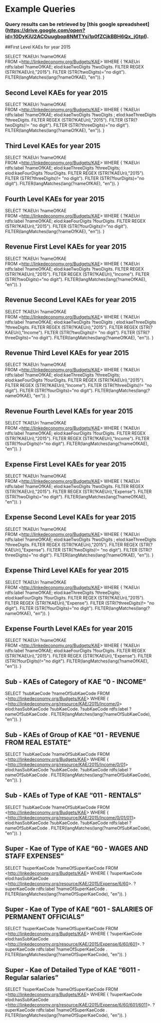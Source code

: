 # Example Queries

### Query results can be retrieved by [this google spreadsheet] (https://drive.google.com/open?id=10DyKiU2ACOuugbop8NMTYsi1p0fZCjkBBH6Qx_jGtpI).

##First Level KAEs for year 2015

SELECT ?KAEUri ?nameOfKAE  
FROM <<http://linkedeconomy.org/Budgets/KAE>>
WHERE {
?KAEUri rdfs:label ?nameOfKAE;
elod:kaeTwoDigits ?twoDigits.
FILTER REGEX (STR(?KAEUri),"2015").
FILTER (STR(?twoDigits)="no digit").
FILTER(langMatches(lang(?nameOfKAE), "en")).
}

## Second Level KAEs for year 2015

SELECT ?KAEUri ?nameOfKAE  
FROM <<http://linkedeconomy.org/Budgets/KAE>>
WHERE {
?KAEUri rdfs:label ?nameOfKAE;
 elod:kaeTwoDigits ?twoDigits ;
elod:kaeThreeDigits ?threeDigits.
FILTER REGEX (STR(?KAEUri),"2015").
FILTER (STR(?twoDigits)!= "no digit").
FILTER (STR(?threeDigits)="no digit").
FILTER(langMatches(lang(?nameOfKAE), "en")).
}

## Third Level KAEs for year 2015

SELECT ?KAEUri ?nameOfKAE  
FROM <<http://linkedeconomy.org/Budgets/KAE>>
WHERE {
?KAEUri rdfs:label ?nameOfKAE;
elod:kaeThreeDigits ?threeDigits;
elod:kaeFourDigits ?fourDigits.
FILTER REGEX (STR(?KAEUri),"2015").
FILTER (STR(?threeDigits)!= "no digit").
FILTER (STR(?fourDigits)="no digit").
FILTER(langMatches(lang(?nameOfKAE), "en")).
}

## Fourth Level KAEs for year 2015

SELECT ?KAEUri ?nameOfKAE  
FROM <<http://linkedeconomy.org/Budgets/KAE>>
WHERE {
?KAEUri rdfs:label ?nameOfKAE;
elod:kaeFourDigits ?fourDigits.
FILTER REGEX (STR(?KAEUri),"2015").
FILTER (STR(?fourDigits)!="no digit").
FILTER(langMatches(lang(?nameOfKAE), "en")).
}

## Revenue First Level KAEs for year 2015

SELECT ?KAEUri ?nameOfKAE  
FROM <<http://linkedeconomy.org/Budgets/KAE>>
WHERE {
?KAEUri rdfs:label ?nameOfKAE;
elod:kaeTwoDigits ?twoDigits.
FILTER REGEX (STR(?KAEUri),"2015").
FILTER REGEX (STR(?KAEUri),"Income").
FILTER (STR(?twoDigits)="no digit").
FILTER(langMatches(lang(?nameOfKAE), "en")).
}

## Revenue Second Level KAEs for year 2015

SELECT ?KAEUri ?nameOfKAE  
FROM <<http://linkedeconomy.org/Budgets/KAE>>
WHERE {
?KAEUri rdfs:label ?nameOfKAE;
 elod:kaeTwoDigits ?twoDigits ;
elod:kaeThreeDigits ?threeDigits.
FILTER REGEX (STR(?KAEUri),"2015").
FILTER REGEX (STR(?KAEUri),"Income").
FILTER (STR(?twoDigits)!= "no digit").
FILTER (STR(?threeDigits)="no digit").
FILTER(langMatches(lang(?nameOfKAE), "en")).
}

## Revenue Third Level KAEs for year 2015

SELECT ?KAEUri ?nameOfKAE  
FROM <<http://linkedeconomy.org/Budgets/KAE>>
WHERE {
?KAEUri rdfs:label ?nameOfKAE;
elod:kaeThreeDigits ?threeDigits;
elod:kaeFourDigits ?fourDigits.
FILTER REGEX (STR(?KAEUri),"2015").
FILTER REGEX (STR(?KAEUri),"Income").
FILTER (STR(?threeDigits)!= "no digit").
FILTER (STR(?fourDigits)="no digit").
FILTER(langMatches(lang(?nameOfKAE), "en")).
}

## Revenue Fourth Level KAEs for year 2015

SELECT ?KAEUri ?nameOfKAE  
FROM <<http://linkedeconomy.org/Budgets/KAE>>
WHERE {
?KAEUri rdfs:label ?nameOfKAE;
elod:kaeFourDigits ?fourDigits.
FILTER REGEX (STR(?KAEUri),"2015").
FILTER REGEX (STR(?KAEUri),"Income").
FILTER (STR(?fourDigits)!="no digit").
FILTER(langMatches(lang(?nameOfKAE), "en")).
}

## Expense First Level KAEs for year 2015

SELECT ?KAEUri ?nameOfKAE  
FROM <<http://linkedeconomy.org/Budgets/KAE>>
WHERE {
?KAEUri rdfs:label ?nameOfKAE;
elod:kaeTwoDigits ?twoDigits.
FILTER REGEX (STR(?KAEUri),"2015").
FILTER REGEX (STR(?KAEUri),"Expense").
FILTER (STR(?twoDigits)="no digit").
FILTER(langMatches(lang(?nameOfKAE), "en")).
}

## Expense Second Level KAEs for year 2015

SELECT ?KAEUri ?nameOfKAE  
FROM <<http://linkedeconomy.org/Budgets/KAE>>
WHERE {
?KAEUri rdfs:label ?nameOfKAE;
 elod:kaeTwoDigits ?twoDigits ;
elod:kaeThreeDigits ?threeDigits.
FILTER REGEX (STR(?KAEUri),"2015").
FILTER REGEX (STR(?KAEUri),"Expense").
FILTER (STR(?twoDigits)!= "no digit").
FILTER (STR(?threeDigits)="no digit").
FILTER(langMatches(lang(?nameOfKAE), "en")).
}

## Expense Third Level KAEs for year 2015

SELECT ?KAEUri ?nameOfKAE  
FROM <<http://linkedeconomy.org/Budgets/KAE>>
WHERE {
?KAEUri rdfs:label ?nameOfKAE;
elod:kaeThreeDigits ?threeDigits;
elod:kaeFourDigits ?fourDigits.
FILTER REGEX (STR(?KAEUri),"2015").
FILTER REGEX (STR(?KAEUri),"Expense").
FILTER (STR(?threeDigits)!= "no digit").
FILTER (STR(?fourDigits)="no digit").
FILTER(langMatches(lang(?nameOfKAE), "en")).
}

## Expense Fourth Level KAEs for year 2015

SELECT ?KAEUri ?nameOfKAE  
FROM <<http://linkedeconomy.org/Budgets/KAE>>
WHERE {
?KAEUri rdfs:label ?nameOfKAE;
elod:kaeFourDigits ?fourDigits.
FILTER REGEX (STR(?KAEUri),"2015").
FILTER REGEX (STR(?KAEUri),"Expense").
FILTER (STR(?fourDigits)!="no digit").
FILTER(langMatches(lang(?nameOfKAE), "en")).
}

## Sub - KAEs of  Category of KAE “0 - INCOME”

SELECT ?subKaeCode ?nameOfSubKaeCode
FROM <<http://linkedeconomy.org/Budgets/KAE>>
WHERE {
<<http://linkedeconomy.org/resource/KAE/2015/Income/0>> elod:hasSubKaeCode ?subKaeCode.
?subKaeCode rdfs:label ?nameOfSubKaeCode .
FILTER(langMatches(lang(?nameOfSubKaeCode), "en")).
}

## Sub - KAEs of Group of KAE “01 - REVENUE FROM REAL ESTATE”

SELECT ?subKaeCode ?nameOfSubKaeCode
FROM <<http://linkedeconomy.org/Budgets/KAE>>
WHERE {
<<http://linkedeconomy.org/resource/KAE/2015/Income/0/01>> elod:hasSubKaeCode ?subKaeCode.
?subKaeCode rdfs:label ?nameOfSubKaeCode .
FILTER(langMatches(lang(?nameOfSubKaeCode), "en")).
}

## Sub - KAEs of Type of KAE “011 - RENTALS”

SELECT ?subKaeCode ?nameOfSubKaeCode
FROM <<http://linkedeconomy.org/Budgets/KAE>>
WHERE {
<<http://linkedeconomy.org/resource/KAE/2015/Income/0/01/011>> elod:hasSubKaeCode ?subKaeCode.
?subKaeCode rdfs:label ?nameOfSubKaeCode .
FILTER(langMatches(lang(?nameOfSubKaeCode), "en")).
}

## Super - Kae of Type of KAE “60 - WAGES AND STAFF EXPENSES”

SELECT ?superKaeCode ?nameOfSuperKaeCode
FROM <<http://linkedeconomy.org/Budgets/KAE>>
WHERE {
?superKaeCode elod:hasSubKaeCode <<http://linkedeconomy.org/resource/KAE/2015/Expense/6/60>>.
?superKaeCode rdfs:label ?nameOfSuperKaeCode .
FILTER(langMatches(lang(?nameOfSuperKaeCode), "en")).
}

## Super - Kae of Type of KAE “601 - SALARIES OF PERMANENT OFFICIALS”

SELECT ?superKaeCode ?nameOfSuperKaeCode
FROM <<http://linkedeconomy.org/Budgets/KAE>>
WHERE {
?superKaeCode elod:hasSubKaeCode <<http://linkedeconomy.org/resource/KAE/2015/Expense/6/60/601>>.
?superKaeCode rdfs:label ?nameOfSuperKaeCode .
FILTER(langMatches(lang(?nameOfSuperKaeCode), "en")).
}

## Super - Kae of Detailed Type of KAE “6011 - Regular salaries”

SELECT ?superKaeCode ?nameOfSuperKaeCode
FROM <<http://linkedeconomy.org/Budgets/KAE>>
WHERE {
?superKaeCode elod:hasSubKaeCode <<http://linkedeconomy.org/resource/KAE/2015/Expense/6/60/601/6011>>.
?superKaeCode rdfs:label ?nameOfSuperKaeCode .
FILTER(langMatches(lang(?nameOfSuperKaeCode), "en")).
}

